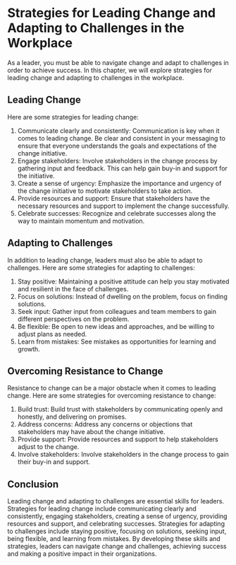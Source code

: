 Strategies for Leading Change and Adapting to Challenges in the Workplace
===============================================================================================================================

As a leader, you must be able to navigate change and adapt to challenges in order to achieve success. In this chapter, we will explore strategies for leading change and adapting to challenges in the workplace.

Leading Change
--------------

Here are some strategies for leading change:

1. Communicate clearly and consistently: Communication is key when it comes to leading change. Be clear and consistent in your messaging to ensure that everyone understands the goals and expectations of the change initiative.
2. Engage stakeholders: Involve stakeholders in the change process by gathering input and feedback. This can help gain buy-in and support for the initiative.
3. Create a sense of urgency: Emphasize the importance and urgency of the change initiative to motivate stakeholders to take action.
4. Provide resources and support: Ensure that stakeholders have the necessary resources and support to implement the change successfully.
5. Celebrate successes: Recognize and celebrate successes along the way to maintain momentum and motivation.

Adapting to Challenges
----------------------

In addition to leading change, leaders must also be able to adapt to challenges. Here are some strategies for adapting to challenges:

1. Stay positive: Maintaining a positive attitude can help you stay motivated and resilient in the face of challenges.
2. Focus on solutions: Instead of dwelling on the problem, focus on finding solutions.
3. Seek input: Gather input from colleagues and team members to gain different perspectives on the problem.
4. Be flexible: Be open to new ideas and approaches, and be willing to adjust plans as needed.
5. Learn from mistakes: See mistakes as opportunities for learning and growth.

Overcoming Resistance to Change
-------------------------------

Resistance to change can be a major obstacle when it comes to leading change. Here are some strategies for overcoming resistance to change:

1. Build trust: Build trust with stakeholders by communicating openly and honestly, and delivering on promises.
2. Address concerns: Address any concerns or objections that stakeholders may have about the change initiative.
3. Provide support: Provide resources and support to help stakeholders adjust to the change.
4. Involve stakeholders: Involve stakeholders in the change process to gain their buy-in and support.

Conclusion
----------

Leading change and adapting to challenges are essential skills for leaders. Strategies for leading change include communicating clearly and consistently, engaging stakeholders, creating a sense of urgency, providing resources and support, and celebrating successes. Strategies for adapting to challenges include staying positive, focusing on solutions, seeking input, being flexible, and learning from mistakes. By developing these skills and strategies, leaders can navigate change and challenges, achieving success and making a positive impact in their organizations.
